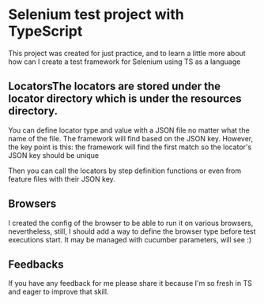 # Selenium test project with TypeScript

This project was created for just practice, and to learn a little more about how can I create a test framework for Selenium using TS as a language

## LocatorsThe locators are stored under the locator directory which is under the resources directory.</br>

You can define locator type and value with a JSON file no matter what the name of the file. The framework will find
based on the JSON key. However, the key point is this: the framework will find the first match so the locator's JSON key should be unique

Then you can call the locators by step definition functions or even from feature files with their JSON key.

## Browsers

I created the config of the browser to be able to run it on various browsers, nevertheless, still, I should add a way to define the browser type before test executions start.
It may be managed with cucumber parameters, will see :)

## Feedbacks

If you have any feedback for me please share it because I'm so fresh in TS and eager to improve that skill.
